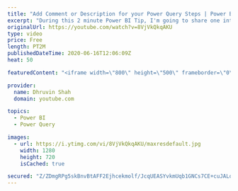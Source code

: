 ```yaml
---
title: "Add Comment or Description for your Power Query Steps | Power BI Developer Tip"
excerpt: "During this 2 minute Power BI Tip, I'm going to share one interesting hidden feature of Power Query.  What if you wish to add a comment for your Power Query Step? What if you wish to add a comment about why the step is being used for the Business logic?  This trick will help you for sure. In this tip,"
originalUrl: https://youtube.com/watch?v=8VjVkQkqAKU
type: video
price: Free
length: PT2M
publishedDateTime: 2020-06-16T12:06:09Z
heat: 50

featuredContent: "<iframe width=\"800\" height=\"500\" frameborder=\"0\" src=\"https://www.youtube.com/embed/8VjVkQkqAKU\" allow=\"accelerometer; autoplay; encrypted-media; gyroscope; picture-in-picture\" allowfullscreen></iframe>"

provider:
  name: Dhruvin Shah
  domain: youtube.com

topics:
  - Power BI
  - Power Query

images:
  - url: https://i.ytimg.com/vi/8VjVkQkqAKU/maxresdefault.jpg
    width: 1280
    height: 720
    isCached: true

secured: "Z/ZDmgRPg5skBnvBtAFF2Ejhcekmolf/JcqUEASYvkmUqb1GNCs7CE+cuJALqFOrJxPPgmpeR9wZ0pHWGxazahBSdpos0QDXPFHHANeEBX8xDmTIATMlHn1/gqhQRujS0wWFnbXwjS8jk0Mb5DbUzvVOjLcbq3aTz0r9hXvsiqqw4fOMNuvpOE2enlrc7M6+iAUUE57Y6qtlDqao5EEfea28u4LKov6xqp3By8Ly3agBUwJORBYpX8VBT67Un8NEJjPYZA77zTYo0pd40ctD4BaNbMDox0skwDovD5NGnfA3CQoIBMpt2wXlBHS6HKu4LlJ/KC43MNIxwQ3wodrNwJUOR+yHy+zmw3tk2MQwUSBbQdoNxux1ioG9NKnllrtEsKF0MTZh/dY6VSw+pxkO624sQNCH8JuS+5cg1sljGb8=;dcXXrDVa04HXBk0b9MAwpw=="
---
```


